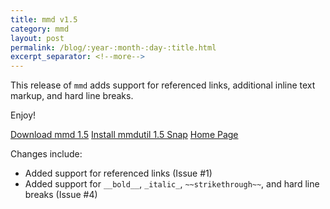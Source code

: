 ```yaml
---
title: mmd v1.5
category: mmd
layout: post
permalink: /blog/:year-:month-:day-:title.html
excerpt_separator: <!--more-->
---
```


This release of `mmd` adds support for referenced links, additional inline text
markup, and hard line breaks.

Enjoy!

<a class="btn btn-primary" href="https://github.com/michaelrsweet/mmd/releases/tag/v1.5">Download mmd 1.5</a>
<a class="btn btn-default" href="https://snapcraft.io/mmdutil">Install mmdutil 1.5 Snap</a>
<a class="btn btn-default" href="/mmd/index.html">Home Page</a>

<!--more-->

Changes include:

- Added support for referenced links (Issue #1)
- Added support for `__bold__`, `_italic_`, `~~strikethrough~~`, and hard
  line breaks (Issue #4)
